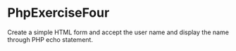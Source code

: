 # PhpExerciseFour
Create a simple HTML form and accept the user name and display the name through PHP echo statement.
